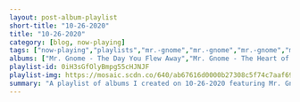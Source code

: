 ```yaml
---
layout: post-album-playlist
short-title: "10-26-2020"
title: "10-26-2020"
category: [blog, now-playing]
tags: ["now-playing","playlists","mr.-gnome","mr.-gnome","mr.-gnome","mr.-gnome","mr.-gnome","mr.-gnome","mr.-gnome","the-chats"]
albums: ["Mr. Gnome - The Day You Flew Away","Mr. Gnome - The Heart of a Dark Star","Mr. Gnome - Madness In Miniature","Mr. Gnome - Heave Yer Skeleton","Mr. Gnome - The Day You Flew Away","Mr. Gnome - The Heart of a Dark Star","Mr. Gnome - Madness In Miniature","The Chats - High Risk Behaviour"]
playlist-id: 0iH3sGfOlyBmpg55cHJNJF
playlist-img: https://mosaic.scdn.co/640/ab67616d0000b27308c5f74c7aaf6991a9c0fef2ab67616d0000b2730b31eacf75be8e6d073ad915ab67616d0000b273425656f90e941a96e9c18b7bab67616d0000b273e6a093418ed40e6bea8a2dd3
summary: "A playlist of albums I created on 10-26-2020 featuring Mr. Gnome, Mr. Gnome, Mr. Gnome, Mr. Gnome, Mr. Gnome, Mr. Gnome, Mr. Gnome, and The Chats"
---
```

